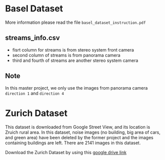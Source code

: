 # Basel Dataset

More information please read the file `basel_dataset_instruction.pdf`

## streams_info.csv

- fisrt column for streams is from stereo system front camera
- second column of streams is from panorama camera
- third and fourth of streams are another  stereo system  camera

## Note

In this master project, we only use the images from panorama camera ` direction 1` and `direction 4`



# Zurich Dataset

This dataset is downloaded from Google Street View, and its location is Zruich rural area. In this dataset, noise images (no building, big area of cars, and green area) have been deleted by the former project and the images containing buildings are left. There are 2141 images in this dataset.

Download the Zurich Dataset by using this [google drive link](https://drive.google.com/file/d/1MMAcMS4ZaxMJfAent02ZKbDCCxTymuvL/view?usp=sharing )

